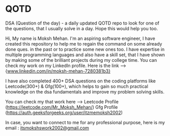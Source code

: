 # QOTD
DSA (Question of the day) - a daily updated QOTD repo to look for one of the questions, that I usually solve in a day. Hope this would help you too.

Hi, My name is Moksh Mehan. I'm an aspiring software engineer, I have created this repository to help me to regain the command on some already done ques. in the past or to practice some new ones too. 
I have expertise in multiple programming languages and also have a skill set, that I have shown by making some of the brilliant projects during my college time. You can check my work on my LinkedIn profile. Here is the link --> {www.linkedin.com/in/moksh-mehan-7280381b3}

I have also completed 400+ DSA questions on the coding platforms like Leetcode(300+) & Gfg(100+), which helps to gain so much practical knowledge on the dsa fundamentals and improve my problem solving skills.

You can check my that work here --> 
Leetcode Profile (https://leetcode.com/Mr_Moksh_Mehan/)
Gfg Profile (https://auth.geeksforgeeks.org/user/itzmemoksh2002)

In case, you want to connect to me for any professional purpose, here is my email : itsmokshswork2002@gmail.com
